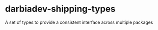 # darbiadev-shipping-types
A set of types to provide a consistent interface across multiple packages
